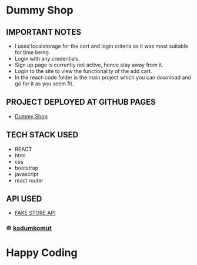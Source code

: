 # Dummy Shop

## IMPORTANT NOTES

- I used localstorage for the cart and login criteria as it was most suitable for time being.
- Login with any credentials.
- Sign up page is currently not active, hence stay away from it.
- Login to the site to view the functionality of the add cart.
- In the react-code folder is the main project which you can download and go for it as you seem fit.

## PROJECT DEPLOYED AT GITHUB PAGES

- [Dummy Shop](https://komutkadum.github.io/11.Dummy-Shop/)

## TECH STACK USED

- REACT
- html
- css
- bootstrap
- javascript
- react router

## API USED

- [FAKE STORE API](https://fakestoreapi.com/)

### © [kadumkomut](https://kadmon47.github.io/kadumkomut/)

# Happy Coding
